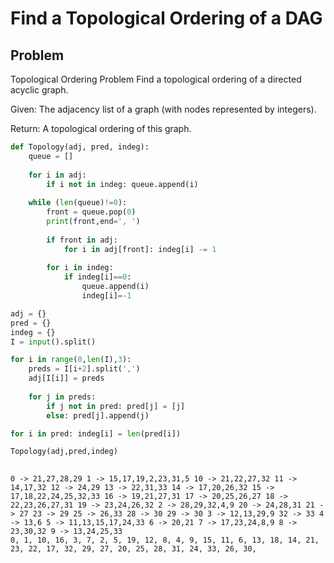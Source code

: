 # Find a Topological Ordering of a DAG
## Problem
Topological Ordering Problem
Find a topological ordering of a directed acyclic graph.

Given: The adjacency list of a graph (with nodes represented by integers).

Return: A topological ordering of this graph.




```python
def Topology(adj, pred, indeg):
    queue = []
    
    for i in adj:
        if i not in indeg: queue.append(i)
    
    while (len(queue)!=0):
        front = queue.pop(0)
        print(front,end=', ')
        
        if front in adj: 
            for i in adj[front]: indeg[i] -= 1
            
        for i in indeg:
            if indeg[i]==0: 
                queue.append(i)
                indeg[i]=-1

adj = {}
pred = {}
indeg = {}
I = input().split()

for i in range(0,len(I),3):
    preds = I[i+2].split(',')
    adj[I[i]] = preds
    
    for j in preds:
        if j not in pred: pred[j] = [j]
        else: pred[j].append(j)

for i in pred: indeg[i] = len(pred[i])

Topology(adj,pred,indeg)
        
```

    0 -> 21,27,28,29 1 -> 15,17,19,2,23,31,5 10 -> 21,22,27,32 11 -> 14,17,32 12 -> 24,29 13 -> 22,31,33 14 -> 17,20,26,32 15 -> 17,18,22,24,25,32,33 16 -> 19,21,27,31 17 -> 20,25,26,27 18 -> 22,23,26,27,31 19 -> 23,24,26,32 2 -> 28,29,32,4,9 20 -> 24,28,31 21 -> 27 23 -> 29 25 -> 26,33 28 -> 30 29 -> 30 3 -> 12,13,29,9 32 -> 33 4 -> 13,6 5 -> 11,13,15,17,24,33 6 -> 20,21 7 -> 17,23,24,8,9 8 -> 23,30,32 9 -> 13,24,25,33
    0, 1, 10, 16, 3, 7, 2, 5, 19, 12, 8, 4, 9, 15, 11, 6, 13, 18, 14, 21, 23, 22, 17, 32, 29, 27, 20, 25, 28, 31, 24, 33, 26, 30, 


```python

```

